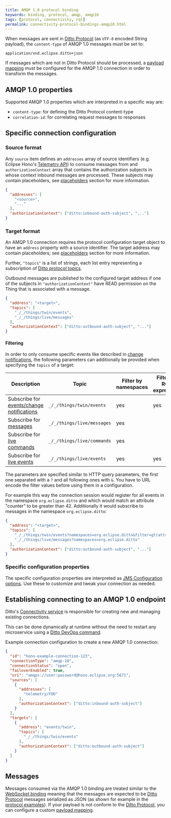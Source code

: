```yaml
---
title: AMQP 1.0 protocol binding
keywords: binding, protocol, amqp, amqp10
tags: [protocol, connectivity, rql]
permalink: connectivity-protocol-bindings-amqp10.html
---
```


When messages are sent in [Ditto Protocol](protocol-overview.html) (as `UTF-8` encoded String payload), 
the `content-type` of AMQP 1.0 messages must be set to:

```
application/vnd.eclipse.ditto+json
```

If messages which are not in Ditto Protocol should be processed, a [payload mapping](connectivity-mapping.html) must
be configured for the AMQP 1.0 connection in order to transform the messages. 

## AMQP 1.0 properties

Supported AMQP 1.0 properties which are interpreted in a specific way are:

* `content-type`: for defining the Ditto Protocol content-type
* `correlation-id`: for correlating request messages to responses

## Specific connection configuration

### Source format

Any `source` item defines an `addresses` array of source identifiers (e.g. Eclipse Hono's 
[Telemetry API](https://www.eclipse.org/hono/api/telemetry-api)) to consume messages from
and `authorizationContext` array that contains the authorization subjects in whose context
inbound messages are processed. These subjects may contain placeholders, see 
[placeholders](basic-connections.html#placeholder-for-source-authorization-subjects) section for more information.

```json
{
  "addresses": [
    "<source>",
    "..."
  ],
  "authorizationContext": ["ditto:inbound-auth-subject", "..."]
}
```

### Target format

An AMQP 1.0 connection requires the protocol configuration target object to have an `address` property with a source
identifier. The target address may contain placeholders; see
[placeholders](basic-connections.html#placeholder-for-target-addresses) section for more 
information.

Further, `"topics"` is a list of strings, each list entry representing a subscription of
[Ditto protocol topics](protocol-specification-topic.html).

Outbound messages are published to the configured target address if one of the subjects in `"authorizationContext"`
have READ permission on the Thing that is associated with a message.

```json
{
  "address": "<target>",
  "topics": [
    "_/_/things/twin/events",
    "_/_/things/live/messages"
  ],
  "authorizationContext": ["ditto:outbound-auth-subject", "..."]
}
```

#### Filtering 

In order to only consume specific events like described in [change notifications](basic-changenotifications.html), the
following parameters can additionally be provided when specifying the `topics` of a target:

| Description | Topic | Filter by namespaces | Filter by RQL expression |
|-------------|-----------------|------------------|-----------|
| Subscribe for [events/change notifications](basic-changenotifications.html) | `_/_/things/twin/events` | yes | yes |
| Subscribe for [messages](basic-messages.html) | `_/_/things/live/messages` | yes | |
| Subscribe for [live commands](protocol-twinlive.html) | `_/_/things/live/commands` | yes |  |
| Subscribe for [live events](protocol-twinlive.html) | `_/_/things/live/events` | yes | yes |

The parameters are specified similar to HTTP query parameters, the first one separated with a `?` and all following ones
with `&`. You have to URL encode the filter values before using them in a configuration.

For example this way the connection session would register for all events in the namespace `org.eclipse.ditto` and which
would match an attribute "counter" to be greater than 42. Additionally it would subscribe to messages in the namespace
`org.eclipse.ditto`:
```json
{
  "address": "<target>",
  "topics": [
    "_/_/things/twin/events?namespaces=org.eclipse.ditto&filter=gt(attributes%2Fcounter%2C42)",
    "_/_/things/live/messages?namespaces=org.eclipse.ditto"
  ],
  "authorizationContext": ["ditto:outbound-auth-subject", "..."]
}
```


### Specific configuration properties

The specific configuration properties are interpreted as 
[JMS Configuration options](https://qpid.apache.org/releases/qpid-jms-0.34.0/docs/index.html#jms-configuration-options). 
Use these to customize and tweak your connection as needed.



## Establishing connecting to an AMQP 1.0 endpoint

Ditto's [Connectivity service](architecture-services-connectivity.html) is responsible for creating new and managing 
existing connections.

This can be done dynamically at runtime without the need to restart any microservice using a
[Ditto DevOps command](installation-operating.html#devops-commands).

Example connection configuration to create a new AMQP 1.0 connection:

```json
{
  "id": "hono-example-connection-123",
  "connectionType": "amqp-10",
  "connectionStatus": "open",
  "failoverEnabled": true,
  "uri": "amqps://user:password@hono.eclipse.org:5671",
  "sources": [
    {
      "addresses": [
        "telemetry/FOO"
      ],
      "authorizationContext": ["ditto:inbound-auth-subject"]
    }
  ],
  "targets": [
    {
      "address": "events/twin",
      "topics": [
        "_/_/things/twin/events"
      ],
      "authorizationContext": ["ditto:outbound-auth-subject"]
    }
  ]
}
```

## Messages

Messages consumed via the AMQP 1.0 binding are treated similar to the [WebSocket binding](httpapi-protocol-bindings-websocket.html)
meaning that the messages are expected to be [Ditto Protocol](protocol-overview.html) messages serialized as JSON (as 
shown for example in the [protocol examples](protocol-examples.html)). If your payload is not conform to the [Ditto
Protocol](protocol-overview.html), you can configure a custom [payload mapping](connectivity-mapping.html).
